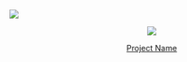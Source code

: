 # 
<!-- head -->
<img src="https://capsule-render.vercel.app/api?type=waving&color=auto&height=200&section=header&text=Spring-AJAX-10MINUTES
&fontSize=90" />



<!-- body -->
<p align="center">
  <img src="your-gif-url-here.gif">
</p>

<p align="center">
  <a href="link-to-your-project">Project Name</a>
</p>
